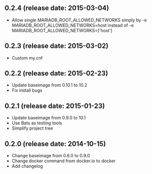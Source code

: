 ## 0.2.4 (release date: 2015-03-04)
  - Allow single MARIADB_ROOT_ALLOWED_NETWORKS simply by -e MARIADB_ROOT_ALLOWED_NETWORKS=host instead of -e MARIADB_ROOT_ALLOWED_NETWORKS=['host']

## 0.2.3 (release date: 2015-03-02)
  - Custom my.cnf

## 0.2.2 (release date: 2015-02-23)
  - Update baseimage from 0.10.1 to 10.2
  - Fix install bugs

## 0.2.1 (release date: 2015-01-23)
  - Update baseimage from 0.9.0 to 10.1
  - Use Bats as testing tools
  - Simplify project tree
  
## 0.2.0 (release date: 2014-10-15)
  - Change baseimage from 0.6.0 to 0.9.0
  - Change docker command from docker.io to docker
  - Add changelog
